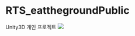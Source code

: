 # RTS_eatthegroundPublic
Unity3D 개인 프로젝트
<a href="https://www.facebook.com/OctopoStudios/" target="curCompany"><img src="https://img.shields.io/badge/test-000000?style=for-the -배지&로고=#512BD4&로고색상=FFFFFF"/></a>
